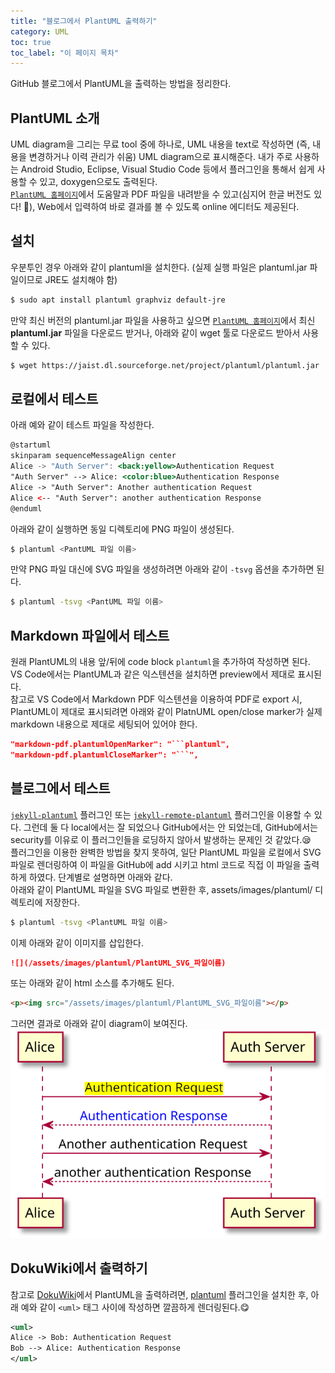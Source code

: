 ```yaml
---
title: "블로그에서 PlantUML 출력하기"
category: UML
toc: true
toc_label: "이 페이지 목차"
---
```


GitHub 블로그에서 PlantUML을 출력하는 방법을 정리한다.  

## PlantUML 소개
UML diagram을 그리는 무료 tool 중에 하나로, UML 내용을 text로 작성하면 (즉, 내용을 변경하거나 이력 관리가 쉬움) UML diagram으로 표시해준다. 내가 주로 사용하는 Android Studio, Eclipse, Visual Studio Code 등에서 플러그인을 통해서 쉽게 사용할 수 있고, doxygen으로도 출력된다.  
[`PlantUML 홈페이지`](https://plantuml.com/ko/)에서 도움말과 PDF 파일을 내려받을 수 있고(심지어 한글 버전도 있다! 🍺), Web에서 입력하여 바로 결과를 볼 수 있도록 online 에디터도 제공된다.

## 설치
우분투인 경우 아래와 같이 plantuml을 설치한다. (실제 실행 파일은 plantuml.jar 파일이므로 JRE도 설치해야 함)
```bash
$ sudo apt install plantuml graphviz default-jre
```
만약 최신 버전의 plantuml.jar 파일을 사용하고 싶으면 [`PlantUML 홈페이지`](https://plantuml.com/ko/)에서 최신 **plantuml.jar** 파일을 다운로드 받거나, 아래와 같이 wget 툴로 다운로드 받아서 사용할 수 있다.
```bash
$ wget https://jaist.dl.sourceforge.net/project/plantuml/plantuml.jar
```

## 로컬에서 테스트
아래 예와 같이 테스트 파일을 작성한다.
```jsx
@startuml
skinparam sequenceMessageAlign center
Alice -> "Auth Server": <back:yellow>Authentication Request
"Auth Server" --> Alice: <color:blue>Authentication Response
Alice -> "Auth Server": Another authentication Request
Alice <-- "Auth Server": another authentication Response
@enduml
```

아래와 같이 실행하면 동일 디렉토리에 PNG 파일이 생성된다.
```bash
$ plantuml <PantUML 파일 이름>
```
만약 PNG 파일 대신에 SVG 파일을 생성하려면 아래와 같이 `-tsvg` 옵션을 추가하면 된다.
```bash
$ plantuml -tsvg <PantUML 파일 이름>
```

## Markdown 파일에서 테스트
원래 PlantUML의 내용 앞/뒤에 code block `plantuml`을 추가하여 작성하면 된다.  
VS Code에서는 PlantUML과 같은 익스텐션을 설치하면 preview에서 제대로 표시된다.  
참고로 VS Code에서 Markdown PDF 익스텐션을 이용하여 PDF로 export 시, PlantUML이 제대로 표시되려면 아래와 같이 PlatnUML open/close marker가 실제 markdown 내용으로 제대로 세팅되어 있어야 한다.
```json
"markdown-pdf.plantumlOpenMarker": "```plantuml",
"markdown-pdf.plantumlCloseMarker": "```",
```

## 블로그에서 테스트
[`jekyll-plantuml`]([https://github.com/yegor256/jekyll-plantuml) 플러그인 또는 [`jekyll-remote-plantuml`](https://github.com/Patouche/jekyll-remote-plantuml) 플러그인을 이용할 수 있다.
그런데 둘 다 local에서는 잘 되었으나 GitHub에서는 안 되었는데, GitHub에서는 security를 이유로 이 플러그인들을 로딩하지 않아서 발생하는 문제인 것 같았다.😪  
플러그인을 이용한 완벽한 방법을 찾지 못하여, 일단 PlantUML 파일을 로컬에서 SVG 파일로 렌더링하여 이 파일을 GitHub에 add 시키고 html 코드로 직접 이 파일을 출력하게 하였다. 단계별로 설명하면 아래와 같다.  
아래와 같이 PlantUML 파일을 SVG 파일로 변환한 후, assets/images/plantuml/ 디렉토리에 저장한다.
```bash
$ plantuml -tsvg <PlantUML 파일 이름>
```

이제 아래와 같이 이미지를 삽입한다.
```markdown
![](/assets/images/plantuml/PlantUML_SVG_파일이름)
```

또는 아래와 같이 html 소스를 추가해도 된다.
```html
<p><img src="/assets/images/plantuml/PlantUML_SVG_파일이름"></p>
```

그러면 결과로 아래와 같이 diagram이 보여진다.  
![](/assets/images/plantuml/test.svg)

## DokuWiki에서 출력하기
참고로 [DokuWiki](https://www.dokuwiki.org/dokuwiki)에서 PlantUML을 출력하려면, [plantuml](https://www.dokuwiki.org/plugin:plantuml) 플러그인을 설치한 후, 아래 예와 같이 `<uml>` 태그 사이에 작성하면 깔끔하게 렌더링된다.😋
```xml
<uml>
Alice -> Bob: Authentication Request
Bob --> Alice: Authentication Response
</uml>
```
